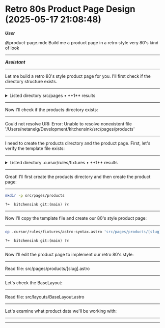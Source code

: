 <!-- Generated by SpecStory -->

# Retro 80s Product Page Design (2025-05-17 21:08:48)

_**User**_

@product-page.mdc  Build me a product page in a retro style very 80's kind of look

---

_**Assistant**_



---

Let me build a retro 80's style product page for you. I'll first check if the directory structure exists.

---

<details>
            <summary>Listed directory src/pages • **1** results</summary>
        
| Name |
|-------|
| 📄 `index.astro` |

</details>

---

Now I'll check if the products directory exists:

---

Could not resolve URI: Error: Unable to resolve nonexistent file '/Users/netanelg/Development/kitchensink/src/pages/products'

---

I need to create the products directory and the product page. First, let's verify the template file exists:

---

<details>
            <summary>Listed directory .cursor/rules/fixtures • **1** results</summary>
        
| Name |
|-------|
| 📄 `astro-syntax.astro` |

</details>

---

Great! I'll first create the products directory and then create the product page:

---

```bash
mkdir -p src/pages/products
```

```
?➜  kitchensink git:(main) ?✗ 

```

---

Now I'll copy the template file and create our 80's style product page:

---

```bash
cp .cursor/rules/fixtures/astro-syntax.astro 'src/pages/products/[slug].astro'
```

```
?➜  kitchensink git:(main) ?✗ 

```

---

Now I'll edit the product page to implement our retro 80's style:

---

Read file: src/pages/products/[slug].astro

---

Let's check the BaseLayout:

---

Read file: src/layouts/BaseLayout.astro

---

Let's examine what product data we'll be working with:

---



---

